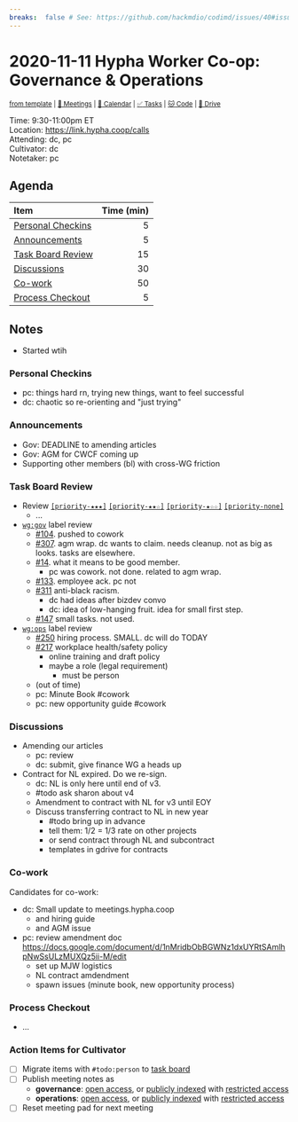 ```yaml
---
breaks:  false # See: https://github.com/hackmdio/codimd/issues/40#issuecomment-172927690
---
```

# 2020-11-11 Hypha Worker Co-op: Governance & Operations

<sup>[from template][template] | [:notebook: Meetings][meetings] | [:date: Calendar][calendar] | [:white_check_mark: Tasks][tasks] | [:cat: Code][gh] | [:open_file_folder: Drive][drive]</sup>

Time:       9:30-11:00pm ET  
Location:   https://link.hypha.coop/calls  
Attending:  dc, pc  
Cultivator: dc  
Notetaker:  pc

## Agenda

| Item                                            | Time (min) |
|:------------------------------------------------|-----------:|
| [Personal Checkins](#Personal-Checkins)         |          5 |
| [Announcements](#Announcements)                 |          5 |
| [Task Board Review](#Task-Board-Review)         |         15 |
| [Discussions](#Discussions)                     |         30 |
| [Co-work](#Co-work)                             |         50 |
| [Process Checkout](#Process-Checkout)           |          5 |

## Notes

- Started wtih 

### Personal Checkins

- pc: things hard rn, trying new things, want to feel successful
- dc: chaotic so re-orienting and "just trying"

### Announcements

- Gov: DEADLINE to amending articles
- Gov: AGM for CWCF coming up
- Supporting other members (bl) with cross-WG friction

### Task Board Review

- Review [`[priority-★★★]`][l-pri-hi] [`[priority-★★☆]`][l-pri-md] [`[priority-★☆☆]`][l-pri-lo] [`[priority-none]`][l-pri-none]
	- ...
- [`wg:gov`][l-gov] label review
    - [#104](https://github.com/hyphacoop/organizing/issues/104). pushed to cowork
    - [#307](https://github.com/hyphacoop/organizing/issues/307). agm wrap. dc wants to claim. needs cleanup. not as big as looks. tasks are elsewhere.
    - [#14](https://github.com/hyphacoop/organizing/issues/14). what it means to be good member.
        - pc was cowork. not done. related to agm wrap.
    - [#133](https://github.com/hyphacoop/organizing/issues/133). employee ack. pc not
    - [#311](https://github.com/hyphacoop/organizing/issues/311) anti-black racism.
        - dc had ideas after bizdev convo
        - dc: idea of low-hanging fruit. idea for small first step.
    - [#147](https://github.com/hyphacoop/organizing/issues/147) small tasks. not used.
- [`wg:ops`][l-ops] label review
    - [#250](https://github.com/hyphacoop/organizing/issues/250) hiring process. SMALL. dc will do TODAY
    - [#217](https://github.com/hyphacoop/organizing/issues/217) workplace health/safety policy
        - online training and draft policy
        - maybe a role (legal requirement)
            - must be person
    - (out of time)
    - pc: Minute Book #cowork
    - pc: new opportunity guide #cowork

### Discussions

- Amending our articles
    - pc: review
    - dc: submit, give finance WG a heads up
- Contract for NL expired. Do we re-sign.
    - dc: NL is only here until end of v3.
    - #todo ask sharon about v4
    - Amendment to contract with NL for v3 until EOY
    - Discuss transferring contract to NL in new year
        - #todo bring up in advance
        - tell them: 1/2 = 1/3 rate on other projects
        - or send contract through NL and subcontract
        - templates in gdrive for contracts


### Co-work

Candidates for co-work:
- dc: Small update to meetings.hypha.coop
    - and hiring guide
    - and AGM issue
- pc: review amendment doc https://docs.google.com/document/d/1nMridbObBGWNz1dxUYRtSAmlhpNwSsULzMUXQz5ii-M/edit
    - set up MJW logistics
    - NL contract amdendment
    - spawn issues (minute book, new opportunity process)

### Process Checkout

- ...


### Action Items for Cultivator

- [ ] Migrate items with `#todo:person` to [task board][tasks]
- [ ] Publish meeting notes as
	- **governance**: [open access][gov-public], or [publicly indexed][gov-index] with [restricted access][gov-private]
	- **operations**: [open access][ops-public], or [publicly indexed][ops-index] with [restricted access][ops-private]
- [ ] Reset meeting pad for next meeting

<!-- Links: Important -->
[template]: https://link.hypha.coop/wg-gov-template
[meetings]: https://link.hypha.coop/meetings
[calendar]: https://link.hypha.coop/calendar
[tasks]:    https://link.hypha.coop/tasks
[gh]:       https://link.hypha.coop/gh
[drive]:    https://link.hypha.coop/drive

<!-- Links: Labels -->
[l-pri-hi]: https://github.com/orgs/hyphacoop/projects/2?card_filter_query=label:[priority-★★★]
[l-pri-md]: https://github.com/orgs/hyphacoop/projects/2?card_filter_query=label:[priority-★★☆]
[l-pri-lo]: https://github.com/orgs/hyphacoop/projects/2?card_filter_query=label:[priority-★☆☆]
[l-pri-none]: https://github.com/orgs/hyphacoop/projects/2?card_filter_query=-label:[priority-★☆☆]+-label:[priority-★★☆]+-label:[priority-★★★]
[l-biz]: https://github.com/orgs/hyphacoop/projects/2?card_filter_query=label:"wg:business-planning"
[l-fin]: https://github.com/orgs/hyphacoop/projects/2?card_filter_query=label:"wg:finance"
[l-gov]: https://github.com/orgs/hyphacoop/projects/2?card_filter_query=label:"wg:governance
[l-inf]: https://github.com/orgs/hyphacoop/projects/2?card_filter_query=label:"wg:infrastructure"
[l-ops]: https://github.com/orgs/hyphacoop/projects/2?card_filter_query=label:"wg:operations"
[l-none]: https://github.com/orgs/hyphacoop/projects/2?card_filter_query=-label:wg:operations+-label:wg:infrastructure+-label:wg:finance+-label:wg:governance+-label:wg:business-planning

<!-- Links: Archive -->
[biz-public]:   https://github.com/hyphacoop/organizing/new/master?filename=_posts/meeting-notes/2020-MM-DD-business-planning.md
[biz-index]:    https://github.com/hyphacoop/organizing/new/master?filename=_posts/private/meeting-notes/2020-MM-DD-business-planning.md&value=Empty%20file%20for%20public%20indexing%20of%20access-restricted%20file.
[biz-private]:  https://github.com/hyphacoop/organizing-private/new/master?filename=meeting-notes/2020-MM-DD-business-planning.md
[fin-public]:   https://github.com/hyphacoop/organizing/new/master?filename=_posts/meeting-notes/2020-MM-DD-finance.md
[fin-index]:    https://github.com/hyphacoop/organizing/new/master?filename=_posts/private/meeting-notes/2020-MM-DD-finance.md&value=Empty%20file%20for%20public%20indexing%20of%20access-restricted%20file.
[fin-private]:  https://github.com/hyphacoop/organizing-private/new/master?filename=meeting-notes/2020-MM-DD-finance.md
[gov-public]:   https://github.com/hyphacoop/organizing/new/master?filename=_posts/meeting-notes/2020-MM-DD-governance.md
[gov-index]:    https://github.com/hyphacoop/organizing/new/master?filename=_posts/private/meeting-notes/2020-MM-DD-governance.md&value=Empty%20file%20for%20public%20indexing%20of%20access-restricted%20file.
[gov-private]:  https://github.com/hyphacoop/organizing-private/new/master?filename=meeting-notes/2020-MM-DD-governance.md
[inf-public]:   https://github.com/hyphacoop/organizing/new/master?filename=_posts/meeting-notes/2020-MM-DD-infrastructure.md
[inf-index]:    https://github.com/hyphacoop/organizing/new/master?filename=_posts/private/meeting-notes/2020-MM-DD-infrastructure.md&value=Empty%20file%20for%20public%20indexing%20of%20access-restricted%20file.
[inf-private]:  https://github.com/hyphacoop/organizing-private/new/master?filename=meeting-notes/2020-MM-DD-infrastructure.md
[ops-public]:   https://github.com/hyphacoop/organizing/new/master?filename=_posts/meeting-notes/2020-MM-DD-operations.md
[ops-index]:    https://github.com/hyphacoop/organizing/new/master?filename=_posts/private/meeting-notes/2020-MM-DD-operations.md&value=Empty%20file%20for%20public%20indexing%20of%20access-restricted%20file.
[ops-private]:  https://github.com/hyphacoop/organizing-private/new/master?filename=meeting-notes/2020-MM-DD-operations.md
